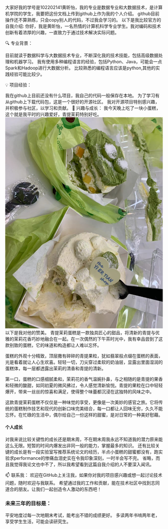 大家好我的学号是102202141黄昕怡，我的专业是数据专业和大数据技术，是计算机学院的学生，我要把这份文档上传到github上作为我的个人介绍。
github目前操作还不算熟练，只会copy别人的代码，不过我会学习的。
以下是我比较官方的自我介绍:
你好，我是黄昕怡，一名热情的计算机科学专业学生。我对编码和技术创新有着浓厚的兴趣，一直致力于通过技术解决实际问题。

🔍 专业背景：

目前就读于数据科学与大数据技术专业，不断深化我的技术技能，包括高级数据处理和机器学习。
我有使用多种编程语言的经验，包括Python、Java，可能会一点Spark和Hadoop进行大数据分析。
比较熟悉的编程语言应该是python,其他的实践经验可能比较少。

💡 项目经验：

我在github上目前还没有什么项目，我自己的代码一般保存在本地。
为了学习有从github上下载代码包，这是一个很好的开源社区。
我对开源项目特别感兴趣，并积极参与社区，以学习和贡献。
🌱 兴趣与成长：
我今天晚上吃了一块小蛋糕，这个就是我平时的兴趣爱好，青提茉莉特别好吃。
![蛋糕](蛋糕.jpg "这是一块蛋糕")
以下是我对他的赞美。
青提茉莉蛋糕是一款独具匠心的甜品，将清新的青提与优雅的茉莉花香巧妙地融合在一起。在一次偶然的下午茶时光中，我有幸品尝到了这款别致的蛋糕，它的味道和构造都让人难以忘怀。

蛋糕的外观十分精致，顶层撒有碎碎的青提果粒，犹如翡翠般点缀在蛋糕的表面，光是看着就让人心生欢喜。轻轻一切，刀尖穿过柔软的奶油层，显露出里面湿润的蛋糕体，每一层都透露出茉莉的清香和青提的清新。

第一口，蛋糕的口感细腻柔和，茉莉花的香气温婉扑鼻，与之相随的是青提的果香和轻微的酸甜，如同初夏的微风拂过，令人感觉清新愉悦。青提的果粒在口中轻轻爆开，带来一丝丝的惊喜和满足，使得整个味蕾都沉浸在这独特的风味之中。

这款青提茉莉蛋糕不仅仅是一种味觉的享受，更像是一次美妙的感官之旅。它将传统的蛋糕制作技艺和现代的创新口味完美结合，每一口都让人回味无穷，久久不能忘怀。在忙碌的生活中，偶尔给自己一份这样的甜蜜，是对日常的一种美好慰藉。

#### 个人成长
对我来说比较关键性的成长还是期末周，不在期末周我永远不知道我的潜力原来能这么无限。短暂的时间内爆发出非同一般的能力，掌握最多的知识。
还有比较关键的成长是有一段实验室写推荐系统论文的经历，半点小蛋糕的甜蜜都没有，跑实验求performance的惨痛血泪史实在令我印象深刻，一时半会写不完。
省略，而且我觉得我论文也中不了，所以我希望看到这篇自我介绍的人不要深入闻讯。

📫 联系我：
欢迎在GitHub上关注我，如果你对我的项目感兴趣或想一起讨论技术问题，随时欢迎与我联系。
希望通过我的工作和贡献，能在技术社区中找到志同道合的朋友。让我们一起创造令人激动的东西吧！

### 未来三年的目标是：
平安地度过每一次地期末考试，能考出不错的成绩更好。
多读两年书啃两年老，享受学生生活，可能会读研究生。
